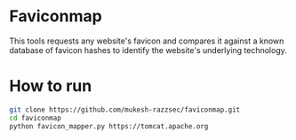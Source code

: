 # Faviconmap

This tools requests any website's favicon and compares it against a known database of favicon hashes to identify the website's underlying technology.

# How to run

```bash
git clone https://github.com/mukesh-razzsec/faviconmap.git
cd faviconmap
python favicon_mapper.py https://tomcat.apache.org
```

